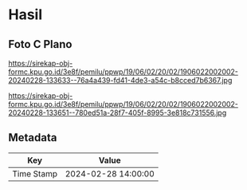 # Hasil

## Foto C Plano

https://sirekap-obj-formc.kpu.go.id/3e8f/pemilu/ppwp/19/06/02/20/02/1906022002002-20240228-133633--76a4a439-fd41-4de3-a54c-b8cced7b6367.jpg

https://sirekap-obj-formc.kpu.go.id/3e8f/pemilu/ppwp/19/06/02/20/02/1906022002002-20240228-133651--780ed51a-28f7-405f-8995-3e818c731556.jpg


## Metadata

| Key        | Value               |
| ---------- | ------------------- |
| Time Stamp | 2024-02-28 14:00:00 |



